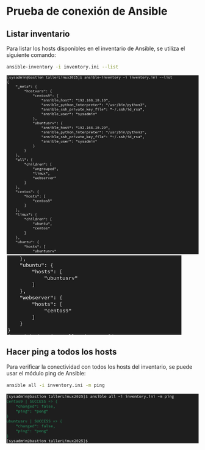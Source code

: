 # Prueba de conexión de Ansible

## Listar inventario

Para listar los hosts disponibles en el inventario de Ansible, se utiliza el siguiente comando:

```bash
ansible-inventory -i inventory.ini --list
```
![Texto alternativo](imagenes/EjecucionDelInventario1.png)
![Texto alternativo](imagenes/EjecucionDeInventario2.png)

## Hacer ping a todos los hosts

Para verificar la conectividad con todos los hosts del inventario, se puede usar el módulo ping de Ansible:

```bash
ansible all -i inventory.ini -m ping
```
![Texto alternativo](imagenes/EjecucionDeInventarioPing.png)

